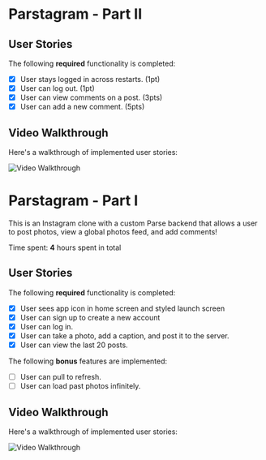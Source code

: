 # Parstagram - Part II
## User Stories

The following **required** functionality is completed:

- [x] User stays logged in across restarts. (1pt)
- [x] User can log out. (1pt)
- [x] User can view comments on a post. (3pts)
- [x] User can add a new comment. (5pts)

## Video Walkthrough

Here's a walkthrough of implemented user stories:

<img src='http://g.recordit.co/u7JTe7fv3u.gif' title='Video Walkthrough' width='' alt='Video Walkthrough' />


# Parstagram - Part I

This is an Instagram clone with a custom Parse backend that allows a user to post photos, view a global photos feed, and add comments!

Time spent: **4** hours spent in total

## User Stories

The following **required** functionality is completed:

- [x] User sees app icon in home screen and styled launch screen
- [x] User can sign up to create a new account
- [x] User can log in.
- [x] User can take a photo, add a caption, and post it to the server.
- [x] User can view the last 20 posts.

The following **bonus** features are implemented:

- [ ] User can pull to refresh.
- [ ] User can load past photos infinitely.

## Video Walkthrough

Here's a walkthrough of implemented user stories:

<img src='http://g.recordit.co/K21gQ1qNgm.gif' title='Video Walkthrough' width='' alt='Video Walkthrough' />
